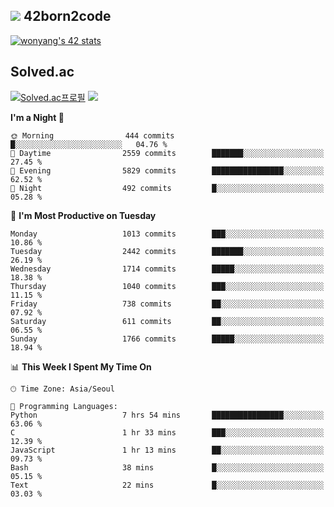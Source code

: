 
## <img src="https://img.shields.io/badge/-000000?style=flat&logo=42&logoColor=white"> 42born2code
<!--[![wonyang's 42 stats](https://badge42.vercel.app/api/v2/cl5nhe5b6007809kydha7ht42/stats?cursusId=21&coalitionId=88)](https://profile.intra.42.fr/users/wonyang)-->

[![wonyang's 42 stats](https://badge.mediaplus.ma/starryblue/wonyang?1337Badge=off&UM6P=off)](https://github.com/oakoudad/badge42)

## Solved.ac
[![Solved.ac프로필](http://mazassumnida.wtf/api/v2/generate_badge?boj=bennyws)](https://solved.ac/bennyws)
<a href="https://solved.ac/bennyws"><img src="http://mazandi.herokuapp.com/api?handle=bennyws&theme=cold"/></a>

<!--START_SECTION:waka-->
**I'm a Night 🦉** 

```text
🌞 Morning                444 commits         █░░░░░░░░░░░░░░░░░░░░░░░░   04.76 % 
🌆 Daytime                2559 commits        ███████░░░░░░░░░░░░░░░░░░   27.45 % 
🌃 Evening                5829 commits        ████████████████░░░░░░░░░   62.52 % 
🌙 Night                  492 commits         █░░░░░░░░░░░░░░░░░░░░░░░░   05.28 % 
```
📅 **I'm Most Productive on Tuesday** 

```text
Monday                   1013 commits        ███░░░░░░░░░░░░░░░░░░░░░░   10.86 % 
Tuesday                  2442 commits        ███████░░░░░░░░░░░░░░░░░░   26.19 % 
Wednesday                1714 commits        █████░░░░░░░░░░░░░░░░░░░░   18.38 % 
Thursday                 1040 commits        ███░░░░░░░░░░░░░░░░░░░░░░   11.15 % 
Friday                   738 commits         ██░░░░░░░░░░░░░░░░░░░░░░░   07.92 % 
Saturday                 611 commits         ██░░░░░░░░░░░░░░░░░░░░░░░   06.55 % 
Sunday                   1766 commits        █████░░░░░░░░░░░░░░░░░░░░   18.94 % 
```


📊 **This Week I Spent My Time On** 

```text
🕑︎ Time Zone: Asia/Seoul

💬 Programming Languages: 
Python                   7 hrs 54 mins       ████████████████░░░░░░░░░   63.06 % 
C                        1 hr 33 mins        ███░░░░░░░░░░░░░░░░░░░░░░   12.39 % 
JavaScript               1 hr 13 mins        ██░░░░░░░░░░░░░░░░░░░░░░░   09.73 % 
Bash                     38 mins             █░░░░░░░░░░░░░░░░░░░░░░░░   05.15 % 
Text                     22 mins             █░░░░░░░░░░░░░░░░░░░░░░░░   03.03 % 
```


<!--END_SECTION:waka-->
